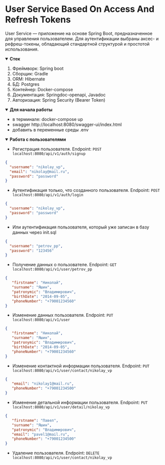 # User Service Based On Access And Refresh Tokens 

User Service — приложение на основе Spring Boot,
предназначенное для управления пользователем. Для аутентификации выбраны аксес- и рефреш-токены,
обладающий стандартной структурой и простотой использования.

<details open>
<summary><b>Стек</b></summary>

1. Фреймворк: Spring boot
2. Сборщик: Gradle
3. ORM: Hibernate
4. БД: Postgres
5. Контейнер: Docker-compose
6. Документация: Springdoc-openapi, Javadoc
7. Авторизация: Spring Security (Bearer Token)

</details>

<details open> 
<summary><b>Для начала работы</b></summary>

* в терминале: docker-compose up
* swagger http://localhost:8080/swagger-ui/index.html
* добавить в переменные среды .env

</details>

<details open> 
<summary><b>Работа с пользователями</b></summary>

* Регистрация пользователя. 
Endpoint: ``POST localhost:8080/api/v1/auth/signup``

```json
{
  "username": "nikolay_vp",
  "email": "nikolay@mail.ru",
  "password": "password"
}
```

* Аутентификация только, что созданного пользователя.
Endpoint: ``POST localhost:8080/api/v1/auth/login``

```json
{
  "username": "nikolay_vp",
  "password": "password"
}
```
* Или аутентификация пользователя, который уже записан в базу данных через init.sql
```json
{
  "username": "petrov_pp",
  "password": "123456"
}
```
* Получение данных о пользователе.
Endpoint: ``GET localhost:8080/api/v1/user/petrov_pp``

```json
{
   "firstname": "Николай",
   "surname": "Яшин",
   "patronymic": "Владимирович",
   "birthDate": "2014-09-05",
   "phoneNumber": "+79001234560"
}
```

* Изменение данных пользователя.
   Endpoint: ``PUT localhost:8080/api/v1/user``

```json
{
   "firstname": "Николай",
   "surname": "Яшин",
   "patronymic": "Владимирович",
   "birthDate": "2014-09-05",
   "phoneNumber": "+79001234560"
}
```

* Изменение контактной информации пользователя.
   Endpoint: ``PUT localhost:8080/api/v1/user/contact/nikolay_vp``

```json
{
   "email": "nikolay1@mail.ru",
   "phoneNumber": "+79001234500"
}
```

* Изменение детальной информации пользователя.
Endpoint: ``PUT localhost:8080/api/v1/user/detail/nikolay_vp``

```json
{   
   "firstname": "Павел",
   "surname": "Яшин",
   "patronymic": "Владимирович",
   "email": "pavel1@mail.ru",
   "phoneNumber": "+79001234500"
}
```

* Удаление пользователя.
Endpoint: ``DELETE localhost:8080/api/v1/user/contact/nikolay_vp``


</details>
